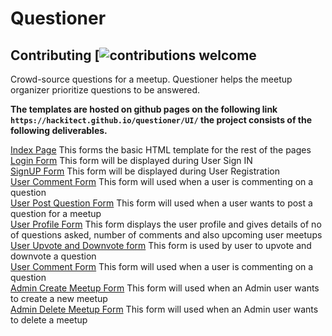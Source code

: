 # Questioner
## Contributing [![contributions welcome](https://img.shields.io/badge/contributions-welcome-brightgreen.svg?style=flat)

Crowd-source questions for a meetup. Questioner helps the meetup organizer prioritize questions to be answered.

**The templates are hosted on github pages on the following link `https://hackitect.github.io/questioner/UI/` the project consists of the following deliverables.**

[Index Page](https://hackitect.github.io/questioner/UI/index.html) This forms the basic HTML template for the rest of the pages<br>
[Login Form](https://hackitect.github.io/questioner/UI/login.html) This form will be displayed during User Sign IN<br>
[SignUP Form](https://hackitect.github.io/questioner/UI/register.html) This form will be displayed during User Registration<br>
[User Comment Form](https://hackitect.github.io/questioner/UI/comment.html) This form will used when a user is commenting on a question<br>
[User Post Question Form](https://hackitect.github.io/questioner/UI/post_question.html) This form will used when a user wants to post a question for a meetup<br>
[User Profile Form](https://hackitect.github.io/questioner/UI/profile.html) This form displays the user profile and gives details of no of questions asked, number of comments and also upcoming user meetups<br>
[User Upvote and Downvote form](https://hackitect.github.io/questioner/UI/up_down_vote.html) This form is used by user to upvote and downvote a question<br>
[User Comment Form](https://hackitect.github.io/questioner/UI/comment.html) This form will used when a user is commenting on a question<br>
[Admin Create Meetup Form](https://hackitect.github.io/questioner/UI/create_meetup.html) This form will used when an Admin user wants to create a new meetup<br>
[Admin Delete Meetup Form](https://hackitect.github.io/questioner/UI/delete_meetup.html) This form will used when an Admin user wants to delete a meetup<br>

